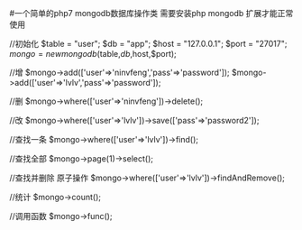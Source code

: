 #一个简单的php7 mongodb数据库操作类 需要安装php mongodb 扩展才能正常使用

//初始化
$table = "user";
$db    = "app";
$host  = "127.0.0.1";
$port  = "27017";
$mongo=new mongodb($table,$db,$host,$port);

//增
$mongo->add(['user'=>'ninvfeng','pass'=>'password']);
$mongo->add(['user'=>'lvlv','pass'=>'password']);

//删
$mongo->where(['user'=>'ninvfeng'])->delete();

//改
$mongo->where(['user'=>'lvlv'])->save(['pass'=>'password2']);

//查找一条
$mongo->where(['user'=>'lvlv'])->find();

//查找全部
$mongo->page(1)->select();

//查找并删除 原子操作
$mongo->where(['user'=>'lvlv'])->findAndRemove();

//统计
$mongo->count();

//调用函数
$mongo->func();
